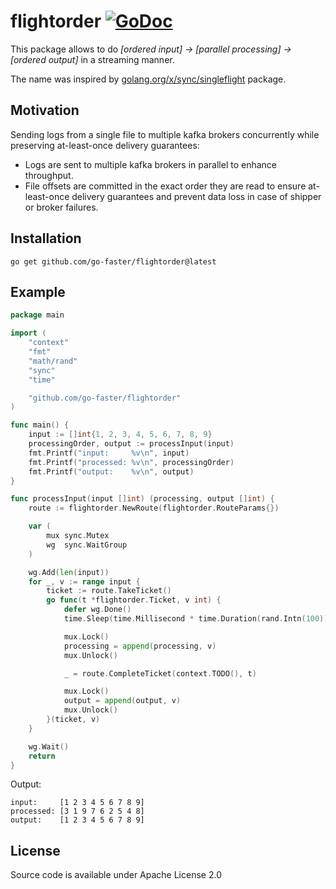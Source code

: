 # flightorder [![GoDoc](https://godoc.org/github.com/go-faster/flightorder?status.svg)](https://godoc.org/github.com/go-faster/flightorder)

This package allows to do _[ordered input] -> [parallel processing] -> [ordered output]_ in a streaming manner.

The name was inspired by [golang.org/x/sync/singleflight](https://pkg.go.dev/golang.org/x/sync/singleflight) package.

## Motivation

Sending logs from a single file to multiple kafka brokers concurrently while preserving at-least-once delivery guarantees:
* Logs are sent to multiple kafka brokers in parallel to enhance throughput.
* File offsets are committed in the exact order they are read to ensure at-least-once delivery guarantees and prevent data loss in case of shipper or broker failures.

## Installation

```
go get github.com/go-faster/flightorder@latest
```

## Example

```go
package main

import (
	"context"
	"fmt"
	"math/rand"
	"sync"
	"time"

	"github.com/go-faster/flightorder"
)

func main() {
	input := []int{1, 2, 3, 4, 5, 6, 7, 8, 9}
	processingOrder, output := processInput(input)
	fmt.Printf("input:     %v\n", input)
	fmt.Printf("processed: %v\n", processingOrder)
	fmt.Printf("output:    %v\n", output)
}

func processInput(input []int) (processing, output []int) {
	route := flightorder.NewRoute(flightorder.RouteParams{})

	var (
		mux sync.Mutex
		wg  sync.WaitGroup
	)

	wg.Add(len(input))
	for _, v := range input {
		ticket := route.TakeTicket()
		go func(t *flightorder.Ticket, v int) {
			defer wg.Done()
			time.Sleep(time.Millisecond * time.Duration(rand.Intn(100)))

			mux.Lock()
			processing = append(processing, v)
			mux.Unlock()

			_ = route.CompleteTicket(context.TODO(), t)

			mux.Lock()
			output = append(output, v)
			mux.Unlock()
		}(ticket, v)
	}

	wg.Wait()
	return
}
```

Output:
```
input:     [1 2 3 4 5 6 7 8 9]
processed: [3 1 9 7 6 2 5 4 8]
output:    [1 2 3 4 5 6 7 8 9]
```

## License

Source code is available under Apache License 2.0